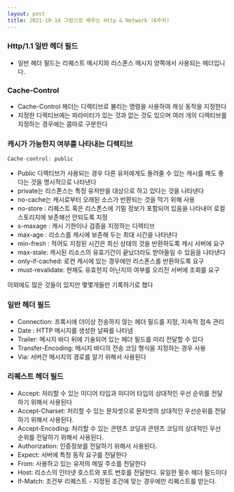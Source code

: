 ```yaml
---
layout: post
title: 2021-10-14 그림으로 배우는 Http & Network (6주차)
---
```


### Http/1.1 일반 헤더 필드

- 일반 헤더 필드는 리퀘스트 메시지와 리스폰스 메시지 양쪽에서 사용되는 헤더입니다.

### Cache-Control

- Cache-Control 헤더는 디렉티브로 불리는 명령을 사용하여 캐싱 동작을 지정한다
- 지정한 디렉티브에는 파라미터가 있는 것과 없는 것도 있으며 여러 개의 디렉티브를 지정하는 경우에는 콤마로 구분한다

### 캐시가 가능한지 여부를 나타내는 디렉티브

```c
Cache-control: public
```

- Public 디렉티브가 사용되는 경우 다른 유저에게도 돌려줄 수 있는 캐시를 해도 좋다는 것을 명시적으로 나타낸다
- private는 리스폰스는 특정 유저만을 대상으로 하고 있다는 것을 나타낸다
- no-cache는 캐시로부터 오래된 소스가 반환되는 것을 막기 위해 사용
- no-store : 리퀘스트 혹은 리스폰스에 기밀 정보가 포함되어 있음을 나타내어 로컬스토리지에 보존해선 안되도록 지정
- s-maxage : 캐시 기한이나 검증을 지정하는 디렉티브
- max-age : 리소스를 캐시에 보존해 두는 최대 시간을 나타낸다
- min-fresh : 적어도 지정된 시간은 최신 상태의 것을 반환하도록 캐시 서버에 요구
- max-stale: 캐시된 리소스의 유효기간이 끝났더라도 받아들일 수 있음을 나타낸다
- only-if-cached: 로컨 캐시에 있는 경우에만 리스폰스를 반환하도록 요구
- must-revalidate: 현재도 유효한지 아닌지의 여부를 오리진 서버에 조회를 요구

이외에도 많은 것들이 있지만 몇몇개들만 기록하기로 했다

### 일반 헤더 필드

- Connection: 프록시에 더이상 전송하지 않는 헤더 필드를 지정, 지속적 접속 관리
- Date : HTTP 메시지를 생성한 날짜를 나타냄
- Trailer: 메시지 바디 뒤에 기술되어 있는 헤더 필드를 미리 전달할 수 있다
- Transfer-Encoding: 메시지 바디의 전송 코딩 형식을 지정하는 경우 사용
- Via: 서버간 메시지의 경로를 알기 위해서 사용된다

### 리퀘스트 헤더 필드

- Accept: 처리할 수 있는 미디어 타입과 미디어 타입의 상대적인 우선 순위를 전달하기 위해서 사용된다
- Accept-Charset: 처리할 수 있는 문자셋으로 문자셋의 상대적인 우선순위를 전달하기 위해서 사용된다.
- Accept-Encoding: 처리할 수 있는 콘텐츠 코딩과 콘텐츠 코딩의 상대적인 우선 순위를 전달하기 위해서 사용된다.
- Authorization: 인증정보를 전달하기 위해서 사용된다.
- Expect: 서버에 특정 동작 요구를 전달한다
- From: 사용하고 있는 유저의 메일 주소를 전달한다
- Host: 리소스의 인터넷 호스트와 포트 번호를 전달한다. 유일한 필수 헤더 필드이다
- If-Match: 조건부 리퀘스트 - 지정된 조건에 맞는 경우에만 리퀘스트를 받는다.

###